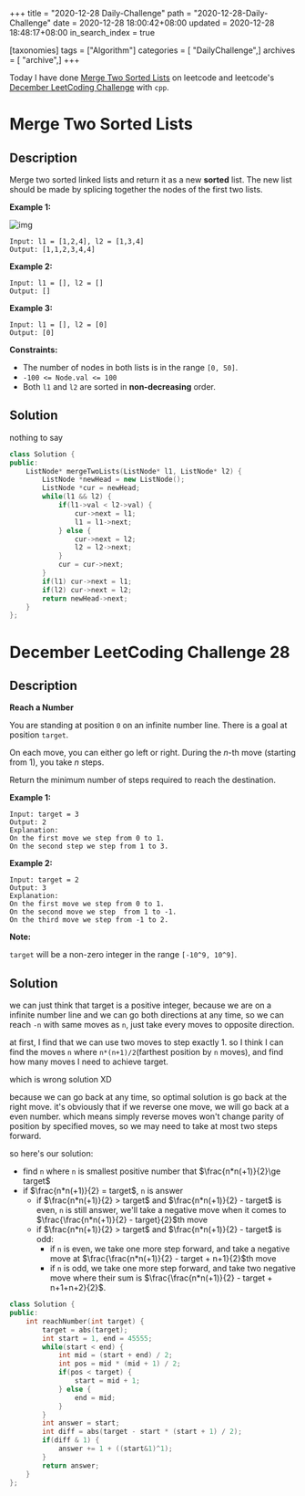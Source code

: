 +++
title = "2020-12-28 Daily-Challenge"
path = "2020-12-28-Daily-Challenge"
date = 2020-12-28 18:00:42+08:00
updated = 2020-12-28 18:48:17+08:00
in_search_index = true

[taxonomies]
tags = ["Algorithm"]
categories = [ "DailyChallenge",]
archives = [ "archive",]
+++

Today I have done [Merge Two Sorted Lists](https://leetcode.com/problems/merge-two-sorted-lists/) on leetcode and leetcode's [December LeetCoding Challenge](https://leetcode.com/explore/challenge/card/december-leetcoding-challenge/572/week-4-december-22nd-december-28th/3583/) with `cpp`.

<!-- more -->

# Merge Two Sorted Lists

## Description

Merge two sorted linked lists and return it as a new **sorted** list. The new list should be made by splicing together the nodes of the first two lists.

**Example 1:**

![img](https://assets.leetcode.com/uploads/2020/10/03/merge_ex1.jpg)

```
Input: l1 = [1,2,4], l2 = [1,3,4]
Output: [1,1,2,3,4,4]
```

**Example 2:**

```
Input: l1 = [], l2 = []
Output: []
```

**Example 3:**

```
Input: l1 = [], l2 = [0]
Output: [0]
```

**Constraints:**

- The number of nodes in both lists is in the range `[0, 50]`.
- `-100 <= Node.val <= 100`
- Both `l1` and `l2` are sorted in **non-decreasing** order.

## Solution

nothing to say

``` cpp
class Solution {
public:
    ListNode* mergeTwoLists(ListNode* l1, ListNode* l2) {
        ListNode *newHead = new ListNode();
        ListNode *cur = newHead;
        while(l1 && l2) {
            if(l1->val < l2->val) {
                cur->next = l1;
                l1 = l1->next;
            } else {
                cur->next = l2;
                l2 = l2->next;
            }
            cur = cur->next;
        }
        if(l1) cur->next = l1;
        if(l2) cur->next = l2;
        return newHead->next;
    }
};
```

# December LeetCoding Challenge 28

## Description

**Reach a Number**

You are standing at position `0` on an infinite number line. There is a goal at position `target`.

On each move, you can either go left or right. During the *n*-th move (starting from 1), you take *n* steps.

Return the minimum number of steps required to reach the destination.

**Example 1:**

```
Input: target = 3
Output: 2
Explanation:
On the first move we step from 0 to 1.
On the second step we step from 1 to 3.
```

**Example 2:**

```
Input: target = 2
Output: 3
Explanation:
On the first move we step from 0 to 1.
On the second move we step  from 1 to -1.
On the third move we step from -1 to 2.
```

**Note:**

`target` will be a non-zero integer in the range `[-10^9, 10^9]`.

## Solution

we can just think that target is a positive integer, because we are on a infinite number line and we can go both directions at any time, so we can reach `-n` with same moves as `n`, just take every moves to opposite direction.

at first, I find that we can use two moves to step exactly 1. so I think I can find the moves `n` where `n*(n+1)/2`(farthest position by `n` moves), and find how many moves I need to achieve target.

which is wrong solution XD

because we can go back at any time, so optimal solution is go back at the right move. it's obviously that if we reverse one move, we will go back at a even number. which means simply reverse moves won't change parity of position by specified moves, so we may need to take at most two steps forward.

so here's our solution:

- find `n` where `n` is smallest positive number that $\frac{n*n(+1)}{2}\ge target$
- if $\frac{n*n(+1)}{2} = target$, `n` is answer
  - if $\frac{n*n(+1)}{2} > target$ and $\frac{n*n(+1)}{2} - target$ is even, `n` is still answer,
  we'll take a negative move when it comes to $\frac{\frac{n*n(+1)}{2} - target}{2}$th move
  - if $\frac{n*n(+1)}{2} > target$ and $\frac{n*n(+1)}{2} - target$ is odd:
    - if `n` is even, we take one more step forward, and take a negative move at $\frac{\frac{n*n(+1)}{2} - target + n+1}{2}$th move
    - if `n` is odd, we take one more step forward, and take two negative move where their sum is $\frac{\frac{n*n(+1)}{2} - target + n+1+n+2}{2}$.

``` cpp
class Solution {
public:
    int reachNumber(int target) {
        target = abs(target);
        int start = 1, end = 45555;
        while(start < end) {
            int mid = (start + end) / 2;
            int pos = mid * (mid + 1) / 2;
            if(pos < target) {
                start = mid + 1;
            } else {
                end = mid;
            }
        }
        int answer = start;
        int diff = abs(target - start * (start + 1) / 2);
        if(diff & 1) {
            answer += 1 + ((start&1)^1);
        }
        return answer;
    }
};
```